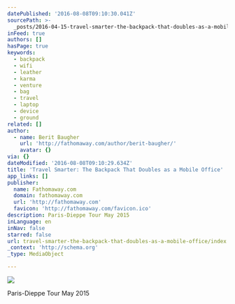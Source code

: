 ```yaml
---
datePublished: '2016-08-08T09:10:30.041Z'
sourcePath: >-
  _posts/2016-04-15-travel-smarter-the-backpack-that-doubles-as-a-mobile-office.md
inFeed: true
authors: []
hasPage: true
keywords:
  - backpack
  - wifi
  - leather
  - karma
  - venture
  - bag
  - travel
  - laptop
  - device
  - ground
related: []
author:
  - name: Berit Baugher
    url: 'http://fathomaway.com/author/berit-baugher/'
    avatar: {}
via: {}
dateModified: '2016-08-08T09:10:29.634Z'
title: 'Travel Smarter: The Backpack That Doubles as a Mobile Office'
app_links: []
publisher:
  name: Fathomaway.com
  domain: fathomaway.com
  url: 'http://fathomaway.com'
  favicon: 'http://fathomaway.com/favicon.ico'
description: Paris-Dieppe Tour May 2015
inLanguage: en
inNav: false
starred: false
url: travel-smarter-the-backpack-that-doubles-as-a-mobile-office/index.html
_context: 'http://schema.org'
_type: MediaObject

---
```

![](https://the-grid-user-content.s3-us-west-2.amazonaws.com/e8740008-fb46-4212-8747-eccf305ee6e2.jpg)

Paris-Dieppe Tour May 2015